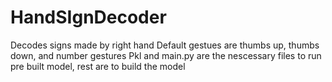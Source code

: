 # HandSIgnDecoder
Decodes signs made by right hand
Default gestues are thumbs up, thumbs down, and number gestures
Pkl and main.py are the nescessary files to run pre built model, rest are to build the model

